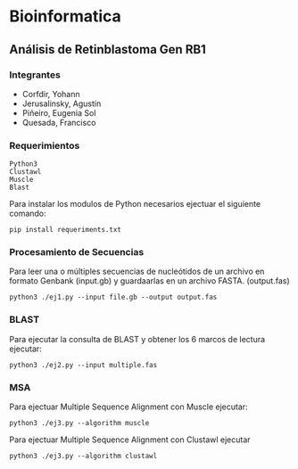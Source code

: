 # Bioinformatica 

## Análisis de Retinblastoma Gen RB1

### Integrantes 
- Corfdir, Yohann                     
- Jerusalinsky, Agustín	 
- Piñeiro, Eugenia Sol		 
- Quesada, Francisco 

### Requerimientos 
```
Python3 
Clustawl
Muscle
Blast 
```
Para instalar los modulos de Python necesarios ejectuar el siguiente comando:
```
pip install requeriments.txt
```

### Procesamiento de Secuencias 

Para leer una o múltiples secuencias de nucleótidos de un archivo en formato Genbank (input.gb) y guardaarlas en un archivo FASTA. (output.fas)
```
python3 ./ej1.py --input file.gb --output output.fas
```

### BLAST 

Para ejecutar la consulta de BLAST y obtener los 6 marcos de lectura ejecutar: 
```
python3 ./ej2.py --input multiple.fas 
```

### MSA

Para ejectuar Multiple Sequence Alignment con Muscle ejecutar:
```
python3 ./ej3.py --algorithm muscle 
```
Para ejectuar Multiple Sequence Alignment con Clustawl ejecutar
```
python3 ./ej3.py --algorithm clustawl 
```
